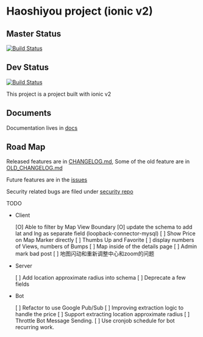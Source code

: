 # Haoshiyou project (ionic v2)

## Master Status 
[![Build Status](https://travis-ci.org/xinbenlv/rent.zzn.im.svg?branch=master)](https://travis-ci.org/xinbenlv/rent.zzn.im)

## Dev Status
[![Build Status](https://travis-ci.org/xinbenlv/rent.zzn.im.svg?branch=dev)](https://travis-ci.org/xinbenlv/rent.zzn.im)


This project is a project built with ionic v2

## Documents

Documentation lives in [docs](docs)

## Road Map

Released features are in [CHANGELOG.md](CHANGELOG.md),
Some of the old feature are in [OLD_CHANGELOG.md](OLD_CHANGELOG.md)

Future features are in the 
[issues](https://github.com/xinbenlv/rent.zzn.im/issues)

Security related bugs are filed under 
[security repo](https://github.com/xinbenlv/haoshiyou-security/issues)

TODO
- Client

  [O] Able to filter by Map View Boundary
      [O] update the schema to add lat and lng as separate field (loopback-connector-mysql)
  [ ] Show Price on Map Marker directly
  [ ] Thumbs Up and Favorite
  [ ] display numbers of Views, numbers of Bumps
  [ ] Map inside of the details page
  [ ] Admin mark bad post
  [ ] 地图闪动和重新调整中心和zoom的问题
  
- Server

  [ ] Add location approximate radius into schema
  [ ] Deprecate a few fields

- Bot

  [ ] Refactor to use Google Pub/Sub 
  [ ] Improving extraction logic to handle the price
  [ ] Support extracting location approximate radius
  [ ] Throttle Bot Message Sending.
  [ ] Use cronjob schedule for bot recurring work.

  